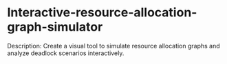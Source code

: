 # Interactive-resource-allocation-graph-simulator
 Description: Create a visual tool to simulate resource allocation graphs and analyze deadlock scenarios interactively.

